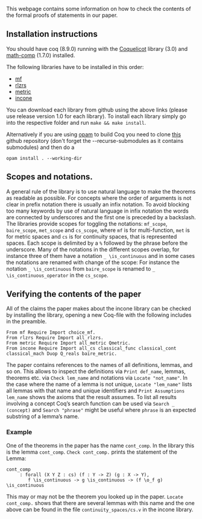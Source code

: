 This webpage contains some information on how to check the contents of the formal proofs of statements in our paper.

## Installation instructions
You should have coq (8.9.0) running with the [Coquelicot](http://coquelicot.saclay.inria.fr/) library (3.0) and [math-comp](https://math-comp.github.io/math-comp/) (1.7.0) installed. 

The following libraries have to be installed in this order:
- [mf](https://github.com/FlorianSteinberg/mf/tree/v1.0) 
- [rlzrs](https://github.com/FlorianSteinberg/rlzrs/tree/v1.0)
- [metric](https://github.com/FlorianSteinberg/metric/tree/v1.0)
- [incone](https://github.com/FlorianSteinberg/incone/tree/v1.0)

You can download each library from github using the above links (please use release version 1.0 for each library).
To install each library simply go into the respective folder and run 
`make && make install`.

Alternatively if you are using [opam](https://coq.inria.fr/opam-using.html) to build Coq
you need to clone [this](https://github.com/holgerthies/continuity) github repository (don't forget the --recurse-submodules as it contains submodules) and then do a

`opam install . --working-dir`

## Scopes and notations.

A general rule of the library is to use natural language to make the theorems as readable as possible.
For concepts where the order of arguments is not clear in prefix notation there is usually an infix notation.
To avoid blocking too many keywords by use of natural language in infix notation the words are connected by underscores and the first one is preceded by a backslash.
The libraries provide scopes for toggling the notations:
`mf_scope`, `baire_scope`, `met_scope` and `cs_scope`, where `mf` is for multi-function, `met` is for metric spaces and `cs` is for continuity spaces, that is represented spaces.
Each scope is delimited by a `%` followed by the phrase before the underscore.
Many of the notations in the different scopes overlap, for instance three of them have a notation `_ \is_continuous` and in some cases the notations are renamed with change of the scope:
For instance the notation `_ \is_continuous` from `baire_scope` is renamed to `_ \is_continuous_operator` in the `cs_scope`.

## Verifying the contents of the paper
All of the claims the paper makes about the incone library can be checked by installing the library, opening a new
Coq-file with the following includes in the preamble.
```
From mf Require Import choice_mf.
From rlzrs Require Import all_rlzrs.
From metric Require Import all_metric Qmetric.
From incone Require Import all_cs classical_func classical_cont classical_mach Duop Q_reals baire_metric.
```

The paper contains references to the names of all definitions, lemmas, and so on. 
This allows to inspect the definitions via `Print def_name`, lemmas, theorems etc. via `Check lem_name` and notations via `Locate "not_name"`. 
In the case where the name of a lemma is not unique, `Locate "lem_name"` lists all lemmas with that name and unique identifiers and `Print Assumptions lem_name` shows the axioms that the result assumes. 
To list all results involving a concept Coq’s search function can be used via `Search _ (concept)` and `Search "phrase"` might be useful where `phrase` is an expected substring of a lemma’s name.

### Example
One of the theorems in the paper has the name `cont_comp`.
In the library this is the lemma `cont_comp`.
`Check cont_comp.` prints the statement of the Lemma:
```
cont_comp
     : forall (X Y Z : cs) (f : Y -> Z) (g : X -> Y), 
        f \is_continuous -> g \is_continuous -> (f \o_f g) \is_continuous
```
This may or may not be the theorem you looked up in the paper.
`Locate cont_comp.` shows that there are several lemmas with this name and the one above can be found in the file `continuity_spaces/cs.v` in the incone library.
